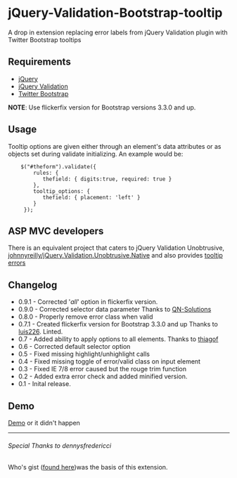 jQuery-Validation-Bootstrap-tooltip
===================================

A drop in extension replacing error labels from jQuery Validation plugin with Twitter Bootstrap tooltips

Requirements
-------------
* [jQuery](http://jquery.com/)
* [jQuery Validation](http://jqueryvalidation.org/)
* [Twitter Bootstrap](http://getbootstrap.com/)  

__NOTE__: Use flickerfix version for Bootstrap versions 3.3.0 and up.

Usage
------
Tooltip options are given either through an element's data attributes or as objects set during validate initializing.  An example would be:

        $("#theform").validate({
            rules: {
               thefield: { digits:true, required: true }
            },
            tooltip_options: {
               thefield: { placement: 'left' }
            }
         });

ASP MVC developers
-------
There is an equivalent project that caters to jQuery Validation Unobtrusive, [johnnyreilly/jQuery.Validation.Unobtrusive.Native](https://github.com/johnnyreilly/jQuery.Validation.Unobtrusive.Native) and also provides [tooltip errors](http://johnnyreilly.github.io/jQuery.Validation.Unobtrusive.Native/AdvancedDemo/Tooltip.html)

Changelog
-----
* 0.9.1 - Corrected '_all_' option in flickerfix version.
* 0.9.0 - Corrected selector data parameter Thanks to [QN-Solutions](https://github.com/QN-Solutions)
* 0.8.0 - Properly remove error class when valid
* 0.7.1 - Created flickerfix version for Bootstrap 3.3.0 and up  Thanks to [luis226](https://github.com/luis226). Linted.
* 0.7 -   Added ability to apply options to all elements. Thanks to [thiagof](https://github.com/thiagof)
* 0.6 -   Corrected default selector option
* 0.5 -   Fixed missing highlight/unhighlight calls
* 0.4 -   Fixed missing toggle of error/valid class on input element  
* 0.3 -   Fixed IE 7/8 error caused but the rouge trim function
* 0.2 -   Added extra error check and added minified version.
* 0.1 -   Inital release.

Demo
-----
[Demo](http://thrilleratplay.github.io/jquery-validation-bootstrap-tooltip/) or it didn't happen

* * *
###### Special Thanks to dennysfredericci
Who's gist ([found here](https://gist.github.com/dennysfredericci/3030983))was the basis of this extension.
